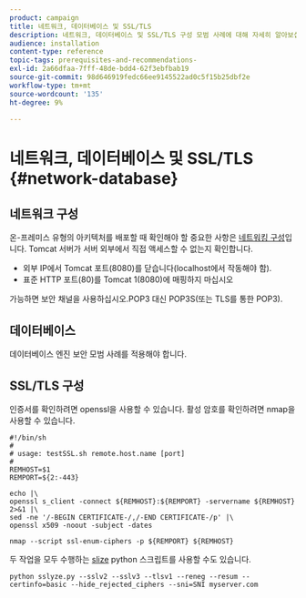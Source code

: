 ```yaml
---
product: campaign
title: 네트워크, 데이터베이스 및 SSL/TLS
description: 네트워크, 데이터베이스 및 SSL/TLS 구성 모범 사례에 대해 자세히 알아보십시오.
audience: installation
content-type: reference
topic-tags: prerequisites-and-recommendations-
exl-id: 2a66dfaa-7fff-48de-bdd4-62f3ebfbab19
source-git-commit: 98d646919fedc66ee9145522ad0c5f15b25dbf2e
workflow-type: tm+mt
source-wordcount: '135'
ht-degree: 9%

---
```


# 네트워크, 데이터베이스 및 SSL/TLS {#network-database}

## 네트워크 구성

온-프레미스 유형의 아키텍처를 배포할 때 확인해야 할 중요한 사항은 [네트워킹 구성](../../installation/using/network-configuration.md)입니다. Tomcat 서버가 서버 외부에서 직접 액세스할 수 없는지 확인합니다.

* 외부 IP에서 Tomcat 포트(8080)를 닫습니다(localhost에서 작동해야 함).
* 표준 HTTP 포트(80)를 Tomcat 1(8080)에 매핑하지 마십시오

가능하면 보안 채널을 사용하십시오.POP3 대신 POP3S(또는 TLS를 통한 POP3).

## 데이터베이스

데이터베이스 엔진 보안 모범 사례를 적용해야 합니다.

## SSL/TLS 구성

인증서를 확인하려면 openssl을 사용할 수 있습니다. 활성 암호를 확인하려면 nmap을 사용할 수 있습니다.

```
#!/bin/sh
#
# usage: testSSL.sh remote.host.name [port]
#
REMHOST=$1
REMPORT=${2:-443}
 
echo |\
openssl s_client -connect ${REMHOST}:${REMPORT} -servername ${REMHOST} 2>&1 |\
sed -ne '/-BEGIN CERTIFICATE-/,/-END CERTIFICATE-/p' |\
openssl x509 -noout -subject -dates
   
nmap --script ssl-enum-ciphers -p ${REMPORT} ${REMHOST}
```

두 작업을 모두 수행하는 [slize](https://github.com/nabla-c0d3/sslyze/releases) python 스크립트를 사용할 수도 있습니다.

```
python sslyze.py --sslv2 --sslv3 --tlsv1 --reneg --resum --certinfo=basic --hide_rejected_ciphers --sni=SNI myserver.com
```
